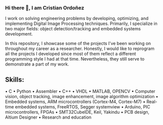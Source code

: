 ### Hi there 👋, I am Cristian Ordoñez

I work on solving engineering problems by developing, optimizing, and implementing Digital Image Processing techniques. Primarily, I specialize in two major fields: object detection/tracking and embedded systems development.

In this repository, I showcase some of the projects I've been working on throughout my career as a researcher. Honestly, I would like to reprogram all the projects I developed since most of them reflect a different programming style I had at that time. Nevertheless, they still serve to demonstrate a part of my work.

## Skills: 
• C
• Python
• Assembler
• C++
• VHDL
• MATLAB, OPENCV
• Computer vision, object tracking, image enhancement, image algorithm optimization
• Embedded systems, ARM microcontrollers (Cortex-M4, Cortex-M7)
• Real-time embedded systems, FreeRTOS, Segger systemview
• Arduino, PIC microcontrollers, FPGAs
• SMT32CubeIDE, Keil, Yakindu
• PCB design, Altium Designer
• Research and education

